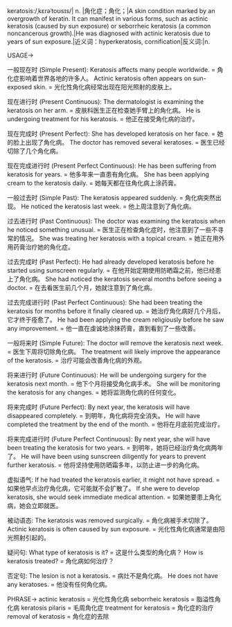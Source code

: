 keratosis:/ˌkɛrəˈtoʊsɪs/| n. |角化症；角化；|A skin condition marked by an overgrowth of keratin.  It can manifest in various forms, such as actinic keratosis (caused by sun exposure) or seborrheic keratosis (a common noncancerous growth).|He was diagnosed with actinic keratosis due to years of sun exposure.|近义词：hyperkeratosis, cornification|反义词:|n.


USAGE->

一般现在时 (Simple Present):
Keratosis affects many people worldwide. = 角化症影响着世界各地的许多人。
Actinic keratosis often appears on sun-exposed skin. = 光化性角化病经常出现在阳光照射的皮肤上。

现在进行时 (Present Continuous):
The dermatologist is examining the keratosis on her arm. = 皮肤科医生正在检查她手臂上的角化病。
He is undergoing treatment for his keratosis. = 他正在接受角化病的治疗。


现在完成时 (Present Perfect):
She has developed keratosis on her face. = 她的脸上出现了角化病。
The doctor has removed several keratoses. = 医生已经切除了几个角化病。

现在完成进行时 (Present Perfect Continuous):
He has been suffering from keratosis for years. = 他多年来一直患有角化病。
She has been applying cream to the keratosis daily. = 她每天都在往角化病上涂药膏。


一般过去时 (Simple Past):
The keratosis appeared suddenly. = 角化病突然出现。
He noticed the keratosis last week. = 他上周注意到了角化病。

过去进行时 (Past Continuous):
The doctor was examining the keratosis when he noticed something unusual. = 医生正在检查角化症时，他注意到了一些不寻常的情况。
She was treating her keratosis with a topical cream. = 她正在用外用药膏治疗她的角化症。

过去完成时 (Past Perfect):
He had already developed keratosis before he started using sunscreen regularly. = 在他开始定期使用防晒霜之前，他已经患上了角化病。
She had noticed the keratosis several months before seeing a doctor. = 在去看医生前几个月，她就注意到了角化病。

过去完成进行时 (Past Perfect Continuous):
She had been treating the keratosis for months before it finally cleared up. = 她治疗角化病好几个月后，它才终于痊愈了。
He had been applying the cream religiously before he saw any improvement. = 他一直在虔诚地涂抹药膏，直到看到了一些改善。


一般将来时 (Simple Future):
The doctor will remove the keratosis next week. = 医生下周将切除角化病。
The treatment will likely improve the appearance of the keratosis. = 治疗可能会改善角化病的外观。


将来进行时 (Future Continuous):
He will be undergoing surgery for the keratosis next month. = 他下个月将接受角化病手术。
She will be monitoring the keratosis for any changes. = 她将监测角化病的任何变化。


将来完成时 (Future Perfect):
By next year, the keratosis will have disappeared completely. = 到明年，角化病将完全消失。
He will have completed the treatment by the end of the month. = 他将在月底前完成治疗。


将来完成进行时 (Future Perfect Continuous):
By next year, she will have been treating the keratosis for two years. = 到明年，她将已经治疗角化病两年了。
He will have been using sunscreen diligently for years to prevent further keratosis. = 他将坚持使用防晒霜多年，以防止进一步的角化病。


虚拟语气:
If he had treated the keratosis earlier, it might not have spread. = 如果他早点治疗角化病，它可能就不会扩散了。
If she were to develop keratosis, she would seek immediate medical attention. = 如果她要患上角化病，她会立即就医。

被动语态:
The keratosis was removed surgically. = 角化病被手术切除了。
Actinic keratosis is often caused by sun exposure. = 光化性角化病通常是由阳光照射引起的。


疑问句:
What type of keratosis is it? = 这是什么类型的角化病？
How is keratosis treated? = 角化病如何治疗？

否定句:
The lesion is not a keratosis. = 病灶不是角化病。
He does not have any keratoses. = 他没有任何角化病。



PHRASE->
actinic keratosis = 光化性角化病
seborrheic keratosis =  脂溢性角化病
keratosis pilaris = 毛周角化症
treatment for keratosis = 角化症的治疗
removal of keratosis = 角化症的去除
